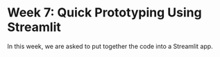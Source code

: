 # Week 7: Quick Prototyping Using Streamlit

In this week, we are asked to put together the code into a Streamlit app. 
